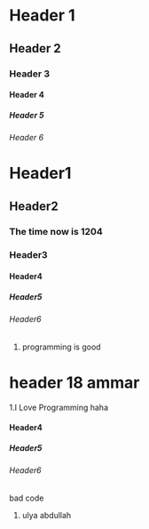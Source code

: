# Header 1
## Header 2
### Header 3
#### Header 4
##### Header 5
###### Header 6
# Header1
## Header2
### The time now is 1204
### Header3
#### Header4
##### Header5
###### Header6
1. programming is good
# header 18 ammar
1.I Love Programming
haha
#### Header4
##### Header5
###### Header6
bad code
1. ulya abdullah
